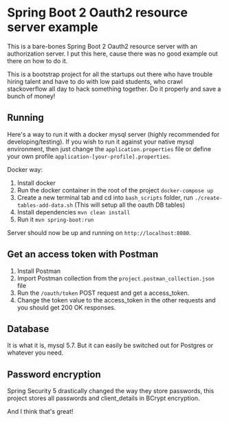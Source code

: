 # Spring Boot 2 Oauth2 resource server example

This is a bare-bones Spring Boot 2 Oauth2 resource server with an authorization server.
I put this here, cause there was no good example out there on how to do it. 

This is a bootstrap project for all the startups out there who have trouble hiring talent and have to do with low paid students, who crawl stackoverflow all day to hack something together. Do it properly and save a bunch of money!

## Running

Here's a way to run it with a docker mysql server (highly recommended for developing/testing).
If you wish to run it against your native mysql environment, then just change the `application.properties` file or define your own profile `application-[your-profile].properties`.

Docker way:
1. Install docker
2. Run the docker container in the root of the project `docker-compose up`
3. Create a new terminal tab and cd into `bash_scripts` folder, run `./create-tables-add-data.sh` (This will setup all the oauth DB tables)
4. Install dependencies `mvn clean install`
5. Run it `mvn spring-boot:run`

Server should now be up and running on `http://localhost:8080`.

## Get an access token with Postman

1. Install Postman
2. Import Postman collection from the `project.postman_collection.json` file
3. Run the `/oauth/token` POST request and get a access_token.
4. Change the token value to the access_token in the other requests and you should get 200 OK responses.

## Database

It is what it is, mysql 5.7. But it can easily be switched out for Postgres or whatever you need.

## Password encryption

Spring Security 5 drastically changed the way they store passwords,
this project stores all passwords and client_details in BCrypt encryption.

And I think that's great!
